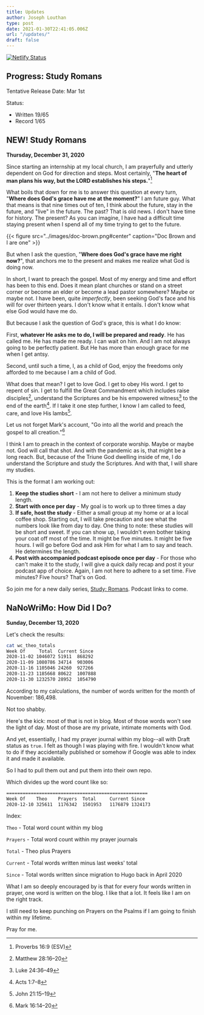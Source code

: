 ```yaml
---
title: Updates
author: Joseph Louthan
type: post
date: 2021-01-30T22:41:05.006Z
url: "/updates/"
draft: false
---
```

[![Netlify Status](https://api.netlify.com/api/v1/badges/68eb3540-2cf6-42c3-be87-cac7f1289a57/deploy-status)](https://app.netlify.com/sites/festive-hopper-1abe84/deploys)

## Progress: Study Romans

Tentative Release Date: Mar 1st

Status:

- Written 19/65
- Record 1/65

## NEW! Study Romans

**Thursday, December 31, 2020**

Since starting an internship at my local church, I am prayerfully and utterly dependent on God for direction and steps. Most certainly, "**The heart of man plans his way, but the LORD establishes his steps.**"[^1]

What boils that down for me is to answer this question at every turn, "**Where does God's grace have me at the moment?**" I am future guy. What that means is that nine times out of ten, I think about the future, stay in the future, and "live" in the future. The past? That is old news. I don't have time for history. The present? As you can imagine, I have had a difficult time staying present when I spend all of my time trying to get to the future.


{{< figure src="../images/doc-brown.png#center" caption="Doc Brown and I are one" >}}

But when I ask the question, "**Where does God's grace have me right now?**", that anchors me to the present and makes me realize what God is doing now.

In short, I want to preach the gospel. Most of my energy and time and effort has been to this end. Does it mean plant churches or stand on a street corner or become an elder or become a lead pastor somewhere? Maybe or maybe not. I have been, quite *imperfectly*, been seeking God's face and his will for over thirteen years. I don't know what it entails. I don't know what else God would have me do.

But because I ask the question of God's grace, this is what I do know:

First, **whatever He asks me to do, I will be prepared and ready**. He has called me. He has made me ready. I can wait on him. And I am not always going to be perfectly patient. But He has more than enough grace for me when I get antsy.

Second, until such a time, I, as a child of God, enjoy the freedoms only afforded to me because I am a child of God.

What does that mean? I get to love God. I get to obey His word. I get to repent of sin. I get to fulfill the Great Commandment which includes raise disciples[^2], understand the Scriptures and be his empowered witness[^4] to the end of the earth[^5]. If I take it one step further, I know I am called to feed, care, and love His lambs[^6].

Let us not forget Mark's account, "Go into all the world and preach the gospel to all creation."[^3]

I think I am to preach in the context of corporate worship. Maybe or maybe not. God will call that shot. And with the pandemic as is, that might be a long reach. But, because of the Triune God dwelling inside of me, I do understand the Scripture and study the Scriptures. And with that, I will share my studies.

This is the format I am working out:

1. **Keep the studies short** - I am not here to deliver a minimum study length.
2. **Start with once per day** - My goal is to work up to three times a day
3. **If safe, host the study** - Either a small group at my home or at a local coffee shop. Starting out, I will take precaution and see what the numbers look like from day to day. One thing to note: these studies will be short and sweet. If you can show up, I wouldn't even bother taking your coat off most of the time. It might be five minutes. It might be five hours. I will go before God and ask Him for what I am to say and teach.  He determines the length.
4. **Post with accompanied podcast episode once per day** - For those who can't make it to the study, I will give a quick daily recap and post it your podcast app of choice.  Again, I am not here to adhere to a set time. Five minutes? Five hours? That's on God.

So join me for a new daily series, [Study: Romans](https://theologic.us/tags/bible-study-romans/). Podcast links to come.

[^1]: Proverbs 16:9 (ESV)
[^2]: Matthew 28:16–20
[^3]: Mark 16:14–20
[^4]: Luke 24:36–49
[^5]: Acts 1:7–8
[^6]: John 21:15–19

## NaNoWriMo: How Did I Do?

**Sunday, December 13, 2020**

Let's check the results:

```zsh
cat wc_theo_totals
Week Of	    Total  Current Since
2020-11-02 1046072 51911  868292
2020-11-09 1080786 34714  903006
2020-11-16 1105046 24260  927266
2020-11-23 1185668 80622  1007888
2020-11-30 1232570 28952  1054790
```

According to my calculations, the number of words written for the month of November: 186,498.

Not too shabby.

Here's the kick: most of that is not in blog. Most of those words won't see the light of day. Most of those are my private, intimate moments with God.

And yet, essentially, I had my prayer journal within my blog--all with Draft status as `true`.  I felt as though I was playing with fire. I wouldn't know what to do if they accidentally published or somehow if Google was able to index it and made it available.

So I had to pull them out and put them into their own repo.

Which divides up the word count like so:

```zsh
====================================================
Week Of    Theo    Prayers  Total     Current Since
2020-12-10 325611  1176342  1501953   1176879 1324173
```

Index:

`Theo` - Total word count within my blog

`Prayers` - Total word count within my prayer journals

`Total` - Theo plus Prayers

`Current` - Total words written minus last weeks' total

`Since` - Total words written since migration to Hugo back in April 2020

What I am so deeply encouraged by is that for every four words written in prayer, one word is written on the blog. I like that a lot. It feels like I am on the right track.

I still need to keep punching on Prayers on the Psalms if I am going to finish within my lifetime.

Pray for me.
